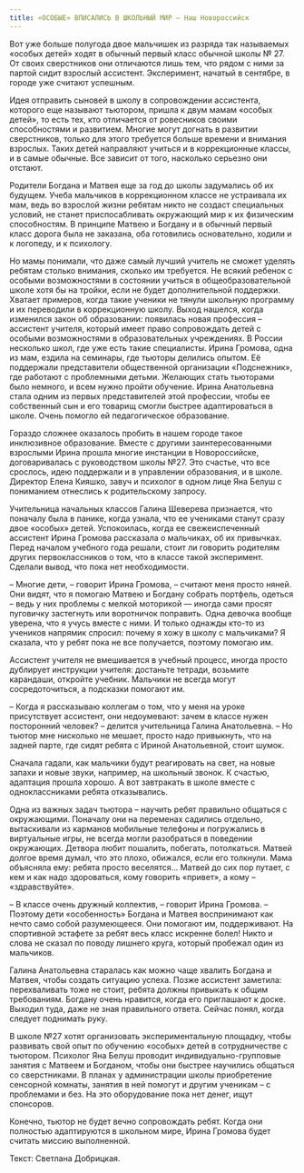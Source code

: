 ```yaml
---
title: «ОСОБЫЕ» ВПИСАЛИСЬ В ШКОЛЬНЫЙ МИР — Наш Новороссийск
---
```


Вот уже больше полугода двое мальчишек из разряда так называемых «особых детей» ходят в обычный первый класс обычной школы № 27. От своих сверстников они отличаются лишь тем, что рядом с ними за партой сидит взрослый ассистент. Эксперимент, начатый в сентябре, в городе уже считают успешным. 

Идея отправить сыновей в школу в сопровождении ассистента, которого еще называют тьютором, пришла к двум мамам «особых детей», то есть тех, кто отличается от ровесников своими способностями и развитием. Многие могут догнать в развитии сверстников, только для этого требуется больше времени и внимания взрослых. Таких детей направляют учиться и в коррекционные классы, и в самые обычные. Все зависит от того, насколько серьезно они отстают. 

Родители Богдана и Матвея еще за год до школы задумались об их будущем. Учеба мальчиков в коррекционном классе не устраивала их мам, ведь во взрослой жизни ребятам никто не создаст специальных условий, не станет приспосабливать окружающий мир к их физическим способностям. В принципе Матвею и Богдану и в обычный первый класс дорога была не заказана, оба готовились основательно, ходили и к логопеду, и к психологу. 

Но мамы понимали, что даже самый лучший учитель не сможет уделять ребятам столько внимания, сколько им требуется. Не всякий ребенок с особыми возможностями в состоянии учиться в общеобразовательной школе хотя бы на тройки, если не будет дополнительной поддержки. Хватает примеров, когда такие ученики не тянули школьную программу и их переводили в коррекционную школу. Выход нашелся, когда изменился закон об образовании: появилась новая профессия – ассистент учителя, который имеет право сопровождать детей с особыми возможностями в образовательных учреждениях. В России несколько школ, где уже есть такие специалисты. 
Ирина Громова, одна из мам, ездила на семинары, где тьюторы делились опытом. Её поддержали представители общественной организации «Подснежник», где работают с проблемными детьми. Желающих стать тьюторами было немного, и всем нужно пройти обучение. Ирина Анатольевна стала одним из первых представителей этой профессии, чтобы ее собственный сын и его товарищ смогли быстрее адаптироваться в школе. Очень помогло ей педагогическое образование. 

Гораздо сложнее оказалось пробить в нашем городе такое инклюзивное образование. Вместе с другими заинтересованными взрослыми Ирина прошла многие инстанции в Новороссийске, договаривалась с руководством школы №27. Это счастье, что все срослось, идею поддержали и в управлении образования, и в школе. Директор Елена Кияшко, завуч и психолог в одном лице Яна Белуш с пониманием отнеслись к родительскому запросу. 

Учительница начальных классов Галина Шеверева признается, что поначалу была в панике, когда узнала, что ее учениками станут сразу двое «особых» детей. Успокоилась, когда ее свежеиспеченный ассистент Ирина Громова рассказала о мальчиках, об их привычках. Перед началом учебного года решали, стоит ли говорить родителям других первоклассников о том, что в классе такой эксперимент. Сделали вывод, что пока нет необходимости. 

– Многие дети, – говорит Ирина Громова, – считают меня просто няней. Они видят, что я помогаю Матвею и Богдану собрать портфель, одеться – ведь у них проблемы с мелкой моторикой — иногда сами просят пуговичку застегнуть или воротничок поправить. Одна девочка вообще уверена, что я учусь вместе с ними. И только однажды кто-то из учеников напрямик спросил: почему я хожу в школу с мальчиками? Я сказала, что у ребят пока не все получается, поэтому помогаю им. 

Ассистент учителя не вмешивается в учебный процесс, иногда просто дублирует инструкции учителя: достаньте тетради, возьмите карандаши, откройте учебник. Мальчики не всегда могут сосредоточиться, а подсказки помогают им. 

– Когда я рассказываю коллегам о том, что у меня на уроке присутствует ассистент, они недоумевают: зачем в классе нужен посторонний человек? – делится учительница Галина Анатольевна. – Но тьютор мне нисколько не мешает, просто надо привыкнуть, что на задней парте, где сидят ребята с Ириной Анатольевной, стоит шумок. 

Сначала гадали, как мальчики будут реагировать на свет, на новые запахи и новые звуки, например, на школьный звонок. К счастью, адаптация прошла хорошо. А вот завтракать в школе вместе с одноклассниками ребята отказывались. 

Одна из важных задач тьютора – научить ребят правильно общаться с окружающими. Поначалу они на переменах садились отдельно, вытаскивали из карманов мобильные телефоны и погружались в виртуальные игры, не всегда могли разобраться в поведении окружающих. Детвора любит пошалить, побегать, потолкаться. Матвей долгое время думал, что это плохо, обижался, если его толкнули. Мама объясняла ему: ребята просто веселятся… Матвей до сих пор путает, с кем и как надо здороваться, кому говорить «привет», а кому – «здравствуйте». 

– В классе очень дружный коллектив, – говорит Ирина Громова. – Поэтому дети «особенность» Богдана и Матвея воспринимают как нечто само собой разумеющееся. Они помогают им, поддерживают. На спортивной эстафете за ребят весь класс искренне болел! Никто и слова не сказал по поводу лишнего круга, который пробежал один из мальчиков. 

Галина Анатольевна старалась как можно чаще хвалить Богдана и Матвея, чтобы создать ситуацию успеха. Позже ассистент заметила: перехваливать тоже не стоит, ребята должны привыкать к общим требованиям. Богдану очень нравится, когда его приглашают к доске. Выходил туда, даже не зная правильного ответа. Сейчас понял, когда следует поднимать руку. 

В школе №27 хотят организовать экспериментальную площадку, чтобы развивать свой опыт по обучению «особых» детей в сотрудничестве с тьютором. Психолог Яна Белуш проводит индивидуально-групповые занятия с Матвеем и Богданом, чтобы они быстрее научились общаться со сверстниками. В планах у администрации школы приобретение сенсорной комнаты, занятия в ней помогут и другим ученикам – с проблемами и без. На это оборудование пока нет денег, ищут спонсоров. 

Конечно, тьютор не будет вечно сопровождать ребят. Когда они полностью адаптируются в школьном мире, Ирина Громова будет считать миссию выполненной.

Текст: Светлана Добрицкая. 
